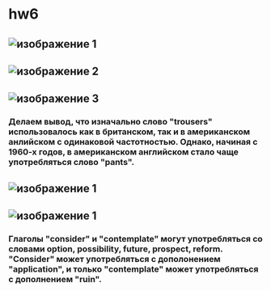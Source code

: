 # hw6
## ![изображение 1](https://pp.userapi.com/c840328/v840328432/751ae/bMxfniUIfIE.jpg)
## ![изображение 2](https://pp.userapi.com/c840328/v840328432/7519a/qAoDrCrfovs.jpg)
## ![изображение 3](https://pp.userapi.com/c840328/v840328432/75186/hrT83o-QEQI.jpg)
### Делаем вывод, что изначально слово "trousers" использовалось как в британском, так и в американском анлийском с одинаковой частотностью. Однако, начиная с 1960-х годов, в американском английском стало чаще употребляться слово "pants".
## ![изображение 1](https://pp.userapi.com/c840328/v840328432/75190/8Ic1Ehc75nY.jpg)
## ![изображение 1](https://pp.userapi.com/c840328/v840328432/751a4/1N89ucACfCU.jpg)
### Глаголы "consider" и "contemplate" могут употребляться со словами option, possibility, future, prospect, reform. "Сonsider" может употребляться с дополонением "application", и только "contemplate" может употребляться с дополнением "ruin".
